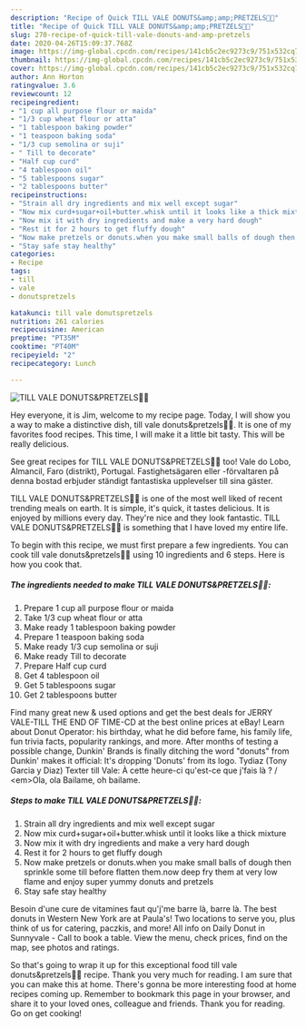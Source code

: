 ```yaml
---
description: "Recipe of Quick TILL VALE DONUTS&amp;amp;PRETZELS🥨🍩"
title: "Recipe of Quick TILL VALE DONUTS&amp;amp;PRETZELS🥨🍩"
slug: 270-recipe-of-quick-till-vale-donuts-and-amp-pretzels
date: 2020-04-26T15:09:37.768Z
image: https://img-global.cpcdn.com/recipes/141cb5c2ec9273c9/751x532cq70/till-vale-donutspretzels🥨🍩-recipe-main-photo.jpg
thumbnail: https://img-global.cpcdn.com/recipes/141cb5c2ec9273c9/751x532cq70/till-vale-donutspretzels🥨🍩-recipe-main-photo.jpg
cover: https://img-global.cpcdn.com/recipes/141cb5c2ec9273c9/751x532cq70/till-vale-donutspretzels🥨🍩-recipe-main-photo.jpg
author: Ann Horton
ratingvalue: 3.6
reviewcount: 12
recipeingredient:
- "1 cup all purpose flour or maida"
- "1/3 cup wheat flour or atta"
- "1 tablespoon baking powder"
- "1 teaspoon baking soda"
- "1/3 cup semolina or suji"
- " Till to decorate"
- "Half cup curd"
- "4 tablespoon oil"
- "5 tablespoons sugar"
- "2 tablespoons butter"
recipeinstructions:
- "Strain all dry ingredients and mix well except sugar"
- "Now mix curd+sugar+oil+butter.whisk until it looks like a thick mixture"
- "Now mix it with dry ingredients and make a very hard dough"
- "Rest it for 2 hours to get fluffy dough"
- "Now make pretzels or donuts.when you make small balls of dough then sprinkle some till before flatten them.now deep fry them at very low flame and enjoy super yummy donuts and pretzels"
- "Stay safe stay healthy"
categories:
- Recipe
tags:
- till
- vale
- donutspretzels

katakunci: till vale donutspretzels 
nutrition: 261 calories
recipecuisine: American
preptime: "PT35M"
cooktime: "PT40M"
recipeyield: "2"
recipecategory: Lunch

---
```



![TILL VALE DONUTS&amp;PRETZELS🥨🍩](https://img-global.cpcdn.com/recipes/141cb5c2ec9273c9/751x532cq70/till-vale-donutspretzels🥨🍩-recipe-main-photo.jpg)

Hey everyone, it is Jim, welcome to my recipe page. Today, I will show you a way to make a distinctive dish, till vale donuts&amp;pretzels🥨🍩. It is one of my favorites food recipes. This time, I will make it a little bit tasty. This will be really delicious.

See great recipes for TILL VALE DONUTS&amp;PRETZELS🥨🍩 too! Vale do Lobo, Almancil, Faro (distrikt), Portugal. Fastighetsägaren eller -förvaltaren på denna bostad erbjuder ständigt fantastiska upplevelser till sina gäster.

TILL VALE DONUTS&amp;PRETZELS🥨🍩 is one of the most well liked of recent trending meals on earth. It is simple, it's quick, it tastes delicious. It is enjoyed by millions every day. They're nice and they look fantastic. TILL VALE DONUTS&amp;PRETZELS🥨🍩 is something that I have loved my entire life.


To begin with this recipe, we must first prepare a few ingredients. You can cook till vale donuts&amp;pretzels🥨🍩 using 10 ingredients and 6 steps. Here is how you cook that.

<!--inarticleads1-->

##### The ingredients needed to make TILL VALE DONUTS&amp;PRETZELS🥨🍩:

1. Prepare 1 cup all purpose flour or maida
1. Take 1/3 cup wheat flour or atta
1. Make ready 1 tablespoon baking powder
1. Prepare 1 teaspoon baking soda
1. Make ready 1/3 cup semolina or suji
1. Make ready  Till to decorate
1. Prepare Half cup curd
1. Get 4 tablespoon oil
1. Get 5 tablespoons sugar
1. Get 2 tablespoons butter


Find many great new &amp; used options and get the best deals for JERRY VALE-TILL THE END OF TIME-CD at the best online prices at eBay! Learn about Donut Operator: his birthday, what he did before fame, his family life, fun trivia facts, popularity rankings, and more. After months of testing a possible change, Dunkin&#39; Brands is finally ditching the word &#34;donuts&#34; from Dunkin&#39; makes it official: It&#39;s dropping &#39;Donuts&#39; from its logo. Tydiaz (Tony Garcia y Diaz) Texter till Vale: À cette heure-ci qu&#39;est-ce que j&#39;fais là ? / &lt;em&gt;Ola, ola Bailame, oh bailame. 

<!--inarticleads2-->

##### Steps to make TILL VALE DONUTS&amp;PRETZELS🥨🍩:

1. Strain all dry ingredients and mix well except sugar
1. Now mix curd+sugar+oil+butter.whisk until it looks like a thick mixture
1. Now mix it with dry ingredients and make a very hard dough
1. Rest it for 2 hours to get fluffy dough
1. Now make pretzels or donuts.when you make small balls of dough then sprinkle some till before flatten them.now deep fry them at very low flame and enjoy super yummy donuts and pretzels
1. Stay safe stay healthy


Besoin d&#39;une cure de vitamines faut qu&#39;j&#39;me barre là, barre là. The best donuts in Western New York are at Paula&#39;s! Two locations to serve you, plus think of us for catering, paczkis, and more! All info on Daily Donut in Sunnyvale - Call to book a table. View the menu, check prices, find on the map, see photos and ratings. 

So that's going to wrap it up for this exceptional food till vale donuts&amp;pretzels🥨🍩 recipe. Thank you very much for reading. I am sure that you can make this at home. There's gonna be more interesting food at home recipes coming up. Remember to bookmark this page in your browser, and share it to your loved ones, colleague and friends. Thank you for reading. Go on get cooking!
